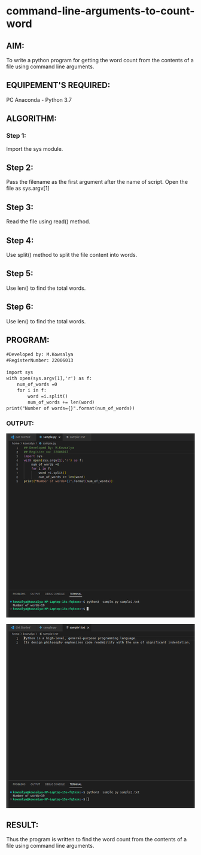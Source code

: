 # command-line-arguments-to-count-word
## AIM:
To write a python program for getting the word count from the contents of a file using command line arguments.
## EQUIPEMENT'S REQUIRED: 
PC
Anaconda - Python 3.7

## ALGORITHM: 

### Step 1:

Import the sys module.
## Step 2:

Pass the filename as the first argument after the name of script. Open the file as sys.argv[1]
## Step 3:

Read the file using read() method.
## Step 4:

Use split() method to split the file content into words.
## Step 5:

Use len() to find the total words.
## Step 6:

Use len() to find the total words.


## PROGRAM:
``` 
#Developed by: M.Kowsalya
#RegisterNumber: 22006013

import sys
with open(sys.argv[1],'r') as f:
    num_of_words =0
    for i in f:
        word =i.split()
        num_of_words += len(word)
print("Number of words={}".format(num_of_words))

```

### OUTPUT:
![](wo1.png)


![](wo2.png)

## RESULT:
Thus the program is written to find the word count from the contents of a file using command line arguments.

